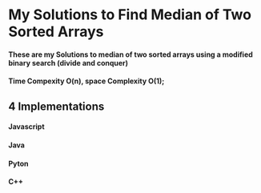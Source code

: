 # My Solutions to Find Median of Two Sorted Arrays

#### These are my Solutions to median of two sorted arrays using a modified binary search (divide and conquer)
#### Time Compexity O(n), space Complexity O(1);

## 4 Implementations

#### Javascript
#### Java
#### Pyton
#### C++

